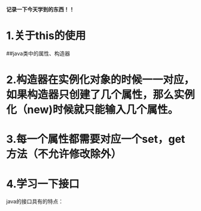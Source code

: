 **记录一下今天学到的东西！！**
# 1.关于this的使用
##java类中的属性、构造器
# 2.构造器在实例化对象的时候一一对应，如果构造器只创建了几个属性，那么实例化（new)时候就只能输入几个属性。
# 3.每一个属性都需要对应一个set，get方法（不允许修改除外）
# 4.学习一下接口
 java的接口具有的特点：
